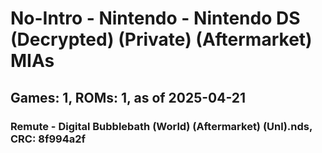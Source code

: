# No-Intro - Nintendo - Nintendo DS (Decrypted) (Private) (Aftermarket) MIAs
## Games: 1, ROMs: 1, as of 2025-04-21

### Remute - Digital Bubblebath (World) (Aftermarket) (Unl).nds, CRC: 8f994a2f
